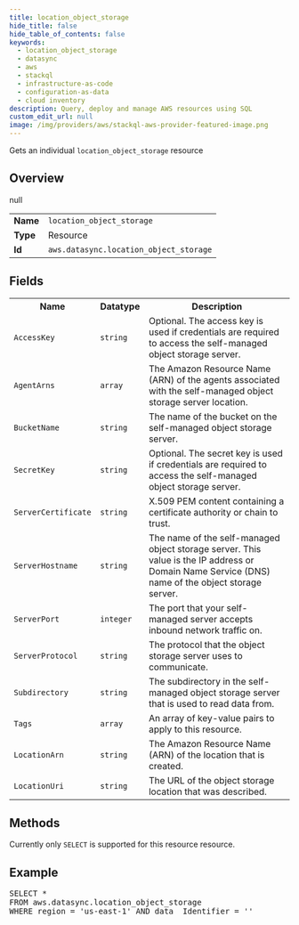 ```yaml
---
title: location_object_storage
hide_title: false
hide_table_of_contents: false
keywords:
  - location_object_storage
  - datasync
  - aws
  - stackql
  - infrastructure-as-code
  - configuration-as-data
  - cloud inventory
description: Query, deploy and manage AWS resources using SQL
custom_edit_url: null
image: /img/providers/aws/stackql-aws-provider-featured-image.png
---
```

Gets an individual <code>location_object_storage</code> resource

## Overview
<table><tbody>
<tr><td><b>Name</b></td><td><code>location_object_storage</code></td></tr>
<tr><td><b>Type</b></td><td>Resource</td></tr>
null
<tr><td><b>Id</b></td><td><code>aws.datasync.location_object_storage</code></td></tr>
</tbody></table>

## Fields
<table><tbody>
<tr><th>Name</th><th>Datatype</th><th>Description</th></tr>
<tr><td><code>AccessKey</code></td><td><code>string</code></td><td>Optional. The access key is used if credentials are required to access the self-managed object storage server.</td></tr><tr><td><code>AgentArns</code></td><td><code>array</code></td><td>The Amazon Resource Name (ARN) of the agents associated with the self-managed object storage server location.</td></tr><tr><td><code>BucketName</code></td><td><code>string</code></td><td>The name of the bucket on the self-managed object storage server.</td></tr><tr><td><code>SecretKey</code></td><td><code>string</code></td><td>Optional. The secret key is used if credentials are required to access the self-managed object storage server.</td></tr><tr><td><code>ServerCertificate</code></td><td><code>string</code></td><td>X.509 PEM content containing a certificate authority or chain to trust.</td></tr><tr><td><code>ServerHostname</code></td><td><code>string</code></td><td>The name of the self-managed object storage server. This value is the IP address or Domain Name Service (DNS) name of the object storage server.</td></tr><tr><td><code>ServerPort</code></td><td><code>integer</code></td><td>The port that your self-managed server accepts inbound network traffic on.</td></tr><tr><td><code>ServerProtocol</code></td><td><code>string</code></td><td>The protocol that the object storage server uses to communicate.</td></tr><tr><td><code>Subdirectory</code></td><td><code>string</code></td><td>The subdirectory in the self-managed object storage server that is used to read data from.</td></tr><tr><td><code>Tags</code></td><td><code>array</code></td><td>An array of key-value pairs to apply to this resource.</td></tr><tr><td><code>LocationArn</code></td><td><code>string</code></td><td>The Amazon Resource Name (ARN) of the location that is created.</td></tr><tr><td><code>LocationUri</code></td><td><code>string</code></td><td>The URL of the object storage location that was described.</td></tr>
</tbody></table>

## Methods
Currently only <code>SELECT</code> is supported for this resource resource.

## Example
<pre>
SELECT * 
FROM aws.datasync.location_object_storage
WHERE region = 'us-east-1' AND data__Identifier = '<LocationArn>'
</pre>
